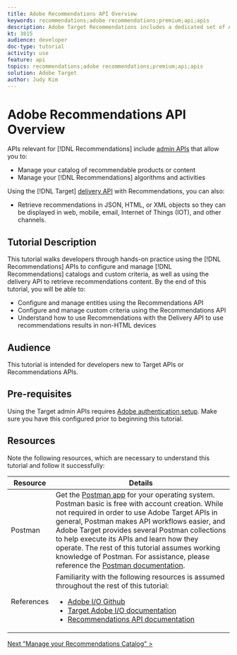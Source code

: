 ```yaml
---
title: Adobe Recommendations API Overview
keywords: recommendations;adobe recommendations;premium;api;apis
description: Adobe Target Recommendations includes a dedicated set of APIs that allow you to manage your catalog of recommendable products and/or content; manage your recommendations algorithms and campaigns; and deliver recommendations in JSON, HTML, or XML objects to be displayed in web, mobile, email, IOT, and other channels.
kt: 3815
audience: developer
doc-type: tutorial
activity: use
feature: api
topics: recommendations;adobe recommendations;premium;api;apis
solution: Adobe Target
author: Judy Kim
---
```


# Adobe Recommendations API Overview

APIs relevant for [!DNL Recommendations] include [admin APIs](https://docs.adobe.com/content/help/en/target-learn/apis/api-overview.md) that allow you to:

* Manage your catalog of recommendable products or content
* Manage your [!DNL Recommendations] algorithms and activities

Using the [!DNL Target] [delivery API](https://docs.adobe.com/content/help/en/target-learn/apis/api-overview.md) with Recommendations, you can also:

* Retrieve recommendations in JSON, HTML, or XML objects so they can be displayed in web, mobile, email, Internet of Things (IOT), and other channels.

## Tutorial Description

This tutorial walks developers through hands-on practice using the [!DNL Recommendations] APIs to configure and manage [!DNL Recommendations] catalogs and custom criteria, as well as using the delivery API to retrieve recommendations content. By the end of this tutorial, you will be able to:

* Configure and manage entities using the Recommendations API
* Configure and manage custom criteria using the Recommendations API
* Understand how to use Recommendations with the Delivery API to use recommendations results in non-HTML devices

## Audience

This tutorial is intended for developers new to Target APIs or Recommendations APIs.

## Pre-requisites

Using the Target admin APIs requires [Adobe authentication setup](../apis/configure-io-target-integration.md). Make sure you have this configured prior to beginning this tutorial.

## Resources

Note the following resources, which are necessary to understand this tutorial and follow it successfully:

|Resource|Details|
| --- | --- |
|Postman|Get the [Postman app](https://www.postman.com/downloads/) for your operating system. Postman basic is free with account creation. While not required in order to use Adobe Target APIs in general, Postman makes API workflows easier, and Adobe Target provides several Postman collections to help execute its APIs and learn how they operate. The rest of this tutorial assumes working knowledge of Postman. For assistance, please reference the [Postman documentation](https://learning.getpostman.com/).  |
|References|Familiarity with the following resources is assumed throughout the rest of this tutorial:<UL><li>[Adobe I/O Github](https://github.com/adobeio)</li><li>[Target Adobe I/O documentation](https://developers.adobetarget.com/api/#introduction)</li><li>[Recommendations API documentation](https://developers.adobetarget.com/api/recommendations/)</li></ul>|

[Next "Manage your Recommendations Catalog" >](manage-catalog.md)
